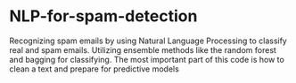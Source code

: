 # NLP-for-spam-detection
Recognizing spam emails by using Natural Language Processing to classify real and spam emails. Utilizing ensemble methods like the random forest and bagging for classifying. The most important part of this code is how to clean a text and prepare for predictive models

